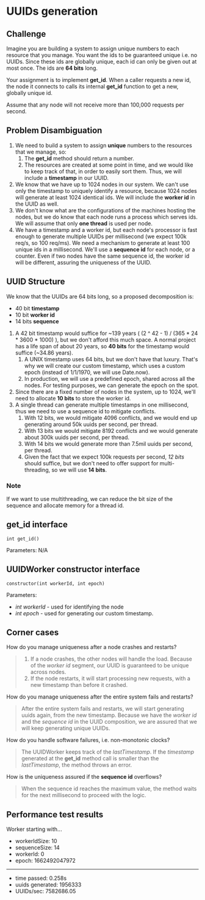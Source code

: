 # UUIDs generation

## Challenge

Imagine you are building a system to assign unique numbers to each resource that you manage. You want the ids to be guaranteed unique i.e. no UUIDs. Since these ids are globally unique, each id can only be given out at most once. The ids are **64 bits** long.

Your assignment is to implement **get_id**. When a caller requests a new id, the node it connects to calls its internal **get_id** function to get a new, globally unique id.

Assume that any node will not receive more than 100,000 requests per second.

## Problem Disambiguation

1. We need to build a system to assign **unique** numbers to the resources that we manage, so:
   1. The **get_id** method should return a number.
   2. The resources are created at some point in time, and we would like to keep track of that, in order to easily sort them. Thus, we will include a **timestamp** in our UUID.
2. We know that we have up to 1024 nodes in our system. We can't use only the timestamp to uniquely identify a resource, because 1024 nodes will generate at least 1024 identical ids. We will include the **worker id** in the UUID as well.
3. We don't know what are the configurations of the machines hosting the nodes, but we do know that each node runs a process which serves ids. We will assume that only **one thread** is used per node.
4. We have a timestamp and a worker id, but each node's processor is fast enough to generate multiple UUIDs per millisecond (we expect 100k req/s, so 100 req/ms). We need a mechanism to generate at least 100 unique ids in a millisecond. We'll use a **sequence id** for each node, or a counter. Even if two nodes have the same sequence id, the worker id will be different, assuring the uniqueness of the UUID.

## UUID Structure

We know that the UUIDs are 64 bits long, so a proposed decomposition is:

- 40 bit **timestamp**
- 10 bit **worker id**
- 14 bits **sequence**

1. A 42 bit timestamp would suffice for ~139 years ( (2 ^ 42 - 1) / (365 \* 24 \* 3600 \* 1000) ), but we don't afford this much space. A normal project has a life span of about 20 years, so **40 bits** for the timestamp would suffice (~34.86 years).
   1. A UNIX timestamp uses 64 bits, but we don't have that luxury. That's why we will create our custom timestamp, which uses a custom epoch (instead of 1/1/1970, we will use Date.now).
   2. In production, we will use a predefined epoch, shared across all the nodes. For testing purposes, we can generate the epoch on the spot.
2. Since there are a fixed number of nodes in the system, up to 1024, we'll need to allocate **10 bits** to store the worker id.
3. A single thread can generate multiple timestamps in one millisecond, thus we need to use a sequence id to mitigate conflicts.
   1. With 12 bits, we would mitigate 4096 conflicts, and we would end up generating around 50k uuids per second, per thread.
   2. With 13 bits we would mitigate 8192 conflicts and we would generate about 300k uuids per second, per thread.
   3. With 14 bits we would generate more than 7.5mil uuids per second, per thread.
   4. Given the fact that we expect 100k requests per second, _12 bits_ should suffice, but we don't need to offer support for multi-threading, so we will use **14 bits**.

### Note

If we want to use multithreading, we can reduce the bit size of the sequence and allocate memory for a thread id.

## get_id interface

`int get_id()`

Parameters: N/A

## UUIDWorker constructor interface

`constructor(int workerId, int epoch)`

Parameters:

- _int workerId_ - used for identifying the node
- _int epoch_ - used for generating our custom timestamp.

## Corner cases

How do you manage uniqueness after a node crashes and restarts?

> 1. If a node crashes, the other nodes will handle the load. Because of the _worker id_ segment, our UUID is guaranteed to be unique across nodes.
> 2. If the node restarts, it will start processing new requests, with a new timestamp than before it crashed.

How do you manage uniqueness after the entire system fails and restarts?

> After the entire system fails and restarts, we will start generating uuids again, from the new timestamp. Because we have the _worker id_ and the _sequence id_ in the UUID composition, we are assured that we will keep generating unique UUIDs.

How do you handle software failures, i.e. non-monotonic clocks?

> The UUIDWorker keeps track of the _lastTimestamp_. If the _timestamp_ generated at the **get_id** method call is smaller than the _lastTimestamp_, the method throws an error.

How is the uniqueness assured if the **sequence id** overflows?

> When the sequence id reaches the maximum value, the method waits for the next millisecond to proceed with the logic.

## Performance test results

Worker starting with...

- workerIdSize: 10
- sequenceSize: 14
- workerId: 0
- epoch: 1662492047972

---

- time passed: 0.258s
- uuids generated: 1956333
- UUIDs/sec: 7582686.05
